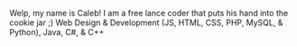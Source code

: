 Welp, my name is Caleb! I am a free lance coder that puts his hand into the cookie jar ;)
Web Design & Development (JS, HTML, CSS, PHP, MySQL, & Python), Java, C#, & C++

<!---
cccs16/cccs16 is a ✨ special ✨ repository because its `README.md` (this file) appears on your GitHub profile.
You can click the Preview link to take a look at your changes.
--->
